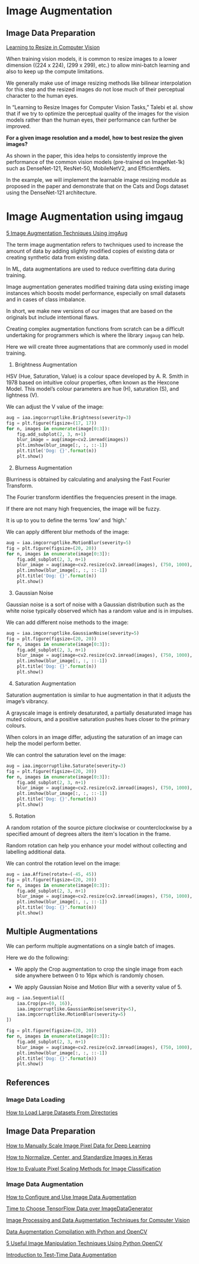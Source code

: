 # Image Augmentation

## Image Data Preparation

[Learning to Resize in Computer Vision](https://keras.io/examples/vision/learnable_resizer/)

When training vision models, it is common to resize images to a lower dimension ((224 x 224), (299 x 299), etc.) to allow mini-batch learning and also to keep up the compute limitations. 

We generally make use of image resizing methods like bilinear interpolation for this step and the resized images do not lose much of their perceptual character to the human eyes.

In “Learning to Resize Images for Computer Vision Tasks,” Talebi et al. show that if we try to optimize the perceptual quality of the images for the vision models rather than the human eyes, their performance can further be improved.

**For a given image resolution and a model, how to best resize the given images?**

As shown in the paper, this idea helps to consistently improve the performance of the common vision models (pre-trained on ImageNet-1k) such as DenseNet-121, ResNet-50, MobileNetV2, and EfficientNets. 

In the example, we will implement the learnable image resizing module as proposed in the paper and demonstrate that on the Cats and Dogs dataset using the DenseNet-121 architecture.



# Image Augmentation using imgaug

[5 Image Augmentation Techniques Using imgAug](https://betterprogramming.pub/5-common-image-augmentations-for-machine-learning-c6b5a03ebf38)

The term image augmentation refers to twchniques used to increase the amount of data by adding slightly modified copies of existing data or creating  synthetic data from existing data.

In ML, data augmentations are used to reduce overfitting data during  training.

Image augmentation generates modified training data using existing image instances which boosts model performance, especially on small datasets and in cases of class imbalance.

In short, we make new versions of our images that are based on the originals but include intentional flaws.

Creating complex augmentation functions from scratch can be a difficult undertaking for programmers which is where the library `imgaug` can help.

Here we will create three augmentations that are commonly used in model training.

1. Brightness Augmentation

HSV (Hue, Saturation, Value) is a colour space developed by A. R. Smith in 1978 based on intuitive colour properties, often known as the Hexcone Model. This model’s colour parameters are hue (H), saturation (S), and lightness (V).

We can adjust the V value of the image:

```py
aug = iaa.imgcorruptlike.Brightness(severity=3)
fig = plt.figure(figsize=(17, 17))
for n, images in enumerate(image[0:3]):
    fig.add_subplot(2, 3, n+1)
    blur_image = aug(image=cv2.imread(images))
    plt.imshow(blur_image[:, :, ::-1])
    plt.title('Dog: {}'.format(n))
    plt.show()
```

2. Blurness Augmentation

Blurriness is obtained by calculating and analysing the Fast Fourier Transform. 

The Fourier transform identifies the frequencies present in the image. 

If there are not many high frequencies, the image will be fuzzy. 

It is up to you to define the terms ‘low’ and ‘high.’

We can apply different blur methods of the image:

```py
aug = iaa.imgcorruptlike.MotionBlur(severity=5)
fig = plt.figure(figsize=(20, 20))
for n, images in enumerate(image[0:3]):
    fig.add_subplot(2, 3, n+1)
    blur_image = aug(image=cv2.resize(cv2.imread(images), (750, 1000), interpolation = cv2.INTER_AREA))
    plt.imshow(blur_image[:, :, ::-1])
    plt.title('Dog: {}'.format(n))
    plt.show()
```

3. Gaussian Noise

Gaussian noise is a sort of noise with a Gaussian distribution such as the white noise typically observed which has a random value and is in impulses.

We can add different noise methods to the image:

```py
aug = iaa.imgcorruptlike.GaussianNoise(severity=5)
fig = plt.figure(figsize=(20, 20))
for n, images in enumerate(image[0:3]):
    fig.add_subplot(2, 3, n+1)
    blur_image = aug(image=cv2.resize(cv2.imread(images), (750, 1000), interpolation = cv2.INTER_AREA))
    plt.imshow(blur_image[:, :, ::-1])
    plt.title('Dog: {}'.format(n))
    plt.show()
```

4. Saturation Augmentation

Saturation augmentation is similar to hue augmentation in that it adjusts the image’s vibrancy. 

A grayscale image is entirely desaturated, a partially desaturated image has muted colours, and a positive saturation pushes hues closer to the primary colours.

When colors in an image differ, adjusting the saturation of an image can help the model perform better.

We can control the saturation level on the image:

```py
aug = iaa.imgcorruptlike.Saturate(severity=3)
fig = plt.figure(figsize=(20, 20))
for n, images in enumerate(image[0:3]):
    fig.add_subplot(2, 3, n+1)
    blur_image = aug(image=cv2.resize(cv2.imread(images), (750, 1000), interpolation = cv2.INTER_AREA))
    plt.imshow(blur_image[:, :, ::-1])
    plt.title('Dog: {}'.format(n))
    plt.show()
```

5. Rotation

A random rotation of the source picture clockwise or counterclockwise by a specified amount of degrees alters the item's location in the frame.

Random rotation can help you enhance your model without collecting and labelling additional data.

We can control the rotation level on the image:

```py
aug = iaa.Affine(rotate=(-45, 45))
fig = plt.figure(figsize=(20, 20))
for n, images in enumerate(image[0:3]):
    fig.add_subplot(2, 3, n+1)
    blur_image = aug(image=cv2.resize(cv2.imread(images), (750, 1000), interpolation = cv2.INTER_AREA))
    plt.imshow(blur_image[:, :, ::-1])
    plt.title('Dog: {}'.format(n))
    plt.show()
```

## Multiple Augmentations

We can perform multiple augmentations on a single batch of images. 

Here we do the following:

- We apply the Crop augmentation to crop the single image from each side anywhere between 0 to 16px which is randomly chosen.

- We apply Gaussian Noise and Motion Blur with a severity value of 5. 

```py
aug = iaa.Sequential([
    iaa.Crop(px=(0, 16)),
    iaa.imgcorruptlike.GaussianNoise(severity=5),
    iaa.imgcorruptlike.MotionBlur(severity=5)
])

fig = plt.figure(figsize=(20, 20))
for n, images in enumerate(image[0:3]):
    fig.add_subplot(2, 3, n+1)
    blur_image = aug(image=cv2.resize(cv2.imread(images), (750, 1000), interpolation = cv2.INTER_AREA))
    plt.imshow(blur_image[:, :, ::-1])
    plt.title('Dog: {}'.format(n))
    plt.show()
```



## References

### Image Data Loading

[How to Load Large Datasets From Directories](https://machinelearningmastery.com/how-to-load-large-datasets-from-directories-for-deep-learning-with-keras/)

## Image Data Preparation

[How to Manually Scale Image Pixel Data for Deep Learning](https://machinelearningmastery.com/how-to-manually-scale-image-pixel-data-for-deep-learning/)

[How to Normalize, Center, and Standardize Images in Keras](https://machinelearningmastery.com/how-to-normalize-center-and-standardize-images-with-the-imagedatagenerator-in-keras/)

[How to Evaluate Pixel Scaling Methods for Image Classification](https://machinelearningmastery.com/how-to-evaluate-pixel-scaling-methods-for-image-classification/)

### Image Data Augmentation

[How to Configure and Use Image Data Augmentation](https://machinelearningmastery.com/how-to-configure-image-data-augmentation-when-training-deep-learning-neural-networks/)

[Time to Choose TensorFlow Data over ImageDataGenerator](https://towardsdatascience.com/time-to-choose-tensorflow-data-over-imagedatagenerator-215e594f2435)

[Image Processing and Data Augmentation Techniques for Computer Vision](https://towardsdatascience.com/image-processing-techniques-for-computer-vision-11f92f511e21)

[Data Augmentation Compilation with Python and OpenCV](https://towardsdatascience.com/data-augmentation-compilation-with-python-and-opencv-b76b1cd500e0)

[5 Useful Image Manipulation Techniques Using Python OpenCV](https://betterprogramming.pub/5-useful-image-manipulation-techniques-using-python-opencv-505492d077ef)

[Introduction to Test-Time Data Augmentation](https://machinelearningmastery.com/how-to-use-test-time-augmentation-to-improve-model-performance-for-image-classification/)


